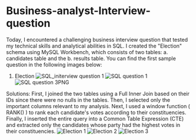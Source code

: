 # Business-analyst-Interview-question

Today, I encountered a challenging business interview question that tested my technical skills and analytical abilities in SQL. I created the "Election" schema using MySQL Workbench, which consists of two tables: 
a. candidates table and the 
b. results table. 
You can find the first sample question in the following images below:

1. Election
![SQL_initerview question 1](https://github.com/user-attachments/assets/7cbde44a-e771-4bba-bd67-1a90adedea9f)
![SQL question 1](https://github.com/user-attachments/assets/828caea1-0f44-4279-a27b-e3cf38783491)
![SQL question 3PNG](https://github.com/user-attachments/assets/a71fd195-4a94-40fd-a277-c591dcdb09ae)

Solutions:
First, I joined the two tables using a Full Inner Join based on their IDs since there were no nulls in the tables. Then, I selected only the important columns relevant to my analysis.
 Next, I used a window function ( RANK() ) to rank each candidate's votes according to their constituencies. 
Finally, I inserted the entire query into a Common Table Expression (CTE) and extracted only the candidates whose party had the highest votes in their constituencies.
![Election 1](https://github.com/user-attachments/assets/9911508e-6b1b-4628-8aab-afd89c8d3222)
![Election 2](https://github.com/user-attachments/assets/7adfeb75-78ee-4e8a-9bff-0de02f243c0e)
![Election 3](https://github.com/user-attachments/assets/ba7d5471-3845-4101-82d2-a423656edb31)

